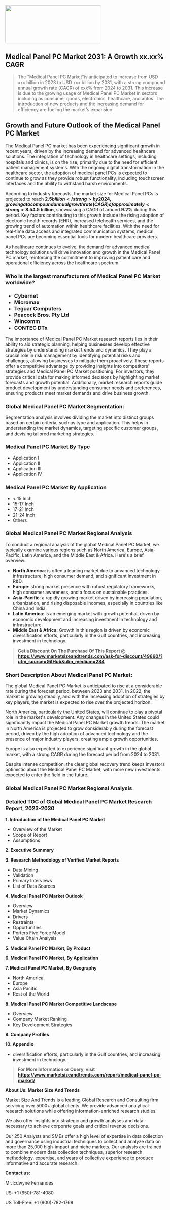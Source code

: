 <img src="https://100x100musica.es/wp-content/uploads/2024/12/Verified-Market-Reports-4-300x120.jpg" alt="" width="300" height="120" class="alignnone size-medium wp-image-100382" /><h2>Medical Panel PC Market 2031: A&nbsp;Growth&nbsp;xx.xx% CAGR</h2><blockquote id="" class="">The "Medical Panel PC Market"is anticipated to increase from USD xxx billion in 2023 to USD xxx billion by 2031, with a strong compound annual growth rate (CAGR) of xxx% from 2024 to 2031. This increase is due to the growing usage of Medical Panel PC Market in sectors including as consumer goods, electronics, healthcare, and autos. The introduction of new products and the increasing demand for efficiency are fueling the market's expansion.</blockquote><p><h2>Growth and Future Outlook of the Medical Panel PC Market</h2><p>The Medical Panel PC market has been experiencing significant growth in recent years, driven by the increasing demand for advanced healthcare solutions. The integration of technology in healthcare settings, including hospitals and clinics, is on the rise, primarily due to the need for efficient patient management systems. With the ongoing digital transformation in the healthcare sector, the adoption of medical panel PCs is expected to continue to grow as they provide robust functionality, including touchscreen interfaces and the ability to withstand harsh environments.</p><p>According to industry forecasts, the market size for Medical Panel PCs is projected to reach <strong>$2.5 billion</strong> by 2024, growing at a compound annual growth rate (CAGR) of approximately <strong>8.5%</strong>. This growth is driven by the increasing prevalence of chronic diseases that require constant monitoring and efficient healthcare delivery systems. Furthermore, advancements in technology, such as the development of more compact and durable panel PCs, are making them increasingly appealing for medical use.</p><p><strong><span style="color: #800000;">Download Full PDF Sample Copy of Medical Panel PC Market Report @</span>&nbsp;</strong><a href="https://www.marketsizeandtrends.com/download-sample/49660/?utm_source=Pulse-2&amp;utm_medium=284">https://www.marketsizeandtrends.com/download-sample/49660/?utm_source=Pulse-2&amp;utm_medium=284</a></p><p>Looking toward the future, the Medical Panel PC market is anticipated to expand significantly between 2024 and 2032. By 2032, the market size is expected to surpass <strong>$4.5 billion</strong>, showcasing a CAGR of around <strong>9.2%</strong> during this period. Key factors contributing to this growth include the rising adoption of electronic health records (EHR), increased telehealth services, and the growing trend of automation within healthcare facilities. With the need for real-time data access and integrated communication systems, medical panel PCs are becoming essential tools for modern healthcare providers.</p><p>As healthcare continues to evolve, the demand for advanced medical technology solutions will drive innovation and growth in the Medical Panel PC market, reinforcing the commitment to improving patient care and operational efficiency across the healthcare spectrum.</p></p><h3 id="" class="">Who is the largest manufacturers of&nbsp;Medical Panel PC Market worldwide?</h3><h3 class=""><p><ul><li>Cybernet </li><li> Micromax </li><li> Teguar Computers </li><li> Peacock Bros. Pty Ltd </li><li> Wincomm </li><li> CONTEC DTx</li></ul></p></h3><p id="ember58" class="ember-view reader-text-block__paragraph">The importance of&nbsp;Medical Panel PC Market research reports lies in their ability to aid strategic planning, helping businesses develop effective strategies by understanding market trends and dynamics. They play a crucial role in risk management by identifying potential risks and challenges, allowing businesses to mitigate them proactively. These reports offer a competitive advantage by providing insights into competitors' strategies and Medical Panel PC Market positioning. For investors, they provide critical data for making informed decisions by highlighting market forecasts and growth potential. Additionally, market research reports guide product development by understanding consumer needs and preferences, ensuring products meet market demands and drive business growth.</p><h3 id="" class="">Global&nbsp;Medical Panel PC Market Segmentation:</h3><p id="" class="">Segmentation analysis involves dividing the market into distinct groups based on certain criteria, such as type and application. This helps in understanding the market dynamics, targeting specific customer groups, and devising tailored marketing strategies.</p><h3 id="" class="">Medical Panel PC Market&nbsp;By Type</h3><p><p><ul><li>Application I </li><li> Application II </li><li> Application III </li><li> Application IV</p></li></ul></p></p><h3 id="" class="">Medical Panel PC Market&nbsp;By Application</h3><p class=""><p><ul><li>< 15 Inch </li><li> 15-17 Inch </li><li> 17-21 Inch </li><li> 21-24 Inch </li><li> Others</li></ul></p></p><h3 id="" class="">Global Medical Panel PC Market Regional Analysis</h3><p id="" class="">To conduct a regional analysis of the global Medical Panel PC Market, we typically examine various regions such as North America, Europe, Asia-Pacific, Latin America, and the Middle East &amp; Africa. Here's a brief overview:</p><ul><li><strong>North America</strong>: is often a leading market due to advanced technology infrastructure, high consumer demand, and significant investment in R&amp;D.</li><li><strong>Europe</strong>: strong market presence with robust regulatory frameworks, high consumer awareness, and a focus on sustainable practices.</li><li><strong>Asia-Pacific</strong>: a rapidly growing market driven by increasing population, urbanization, and rising disposable incomes, especially in countries like China and India.</li><li><strong>Latin America</strong>: is an emerging market with growth potential, driven by economic development and increasing investment in technology and infrastructure.</li><li><strong>Middle East &amp; Africa</strong>: Growth in this region is driven by economic diversification efforts, particularly in the Gulf countries, and increasing investment in technology.</li></ul><blockquote id="" class=""><strong>Get a Discount On The Purchase Of This Report @ <a href="https://www.marketsizeandtrends.com/download-sample/49660/?utm_source=GitHub&utm_medium=284" target="_blank">https://www.marketsizeandtrends.com/ask-for-discount/49660/?utm_source=GitHub&utm_medium=284</a></strong></blockquote><h3>Short Description About Medical Panel PC Market:</h3><p id="ember58" class="ember-view reader-text-block__paragraph">The global&nbsp;Medical Panel PC Market&nbsp;is anticipated to rise at a considerable rate during the forecast period, between 2023 and 2031. In 2022, the market is growing steadily, and with the increasing adoption of strategies by key players, the market is expected to rise over the projected horizon.</p><p id="ember59" class="ember-view reader-text-block__paragraph">North America, particularly the United States, will continue to play a pivotal role in the market's development. Any changes in the United States could significantly impact the&nbsp;Medical Panel PC Market&nbsp;growth trends. The market in North America is projected to grow considerably during the forecast period, driven by the high adoption of advanced technology and the presence of major industry players, creating ample growth opportunities.</p><p id="ember60" class="ember-view reader-text-block__paragraph">Europe is also expected to experience significant growth in the global market, with a strong CAGR during the forecast period from 2024 to 2031.</p><p id="ember61" class="ember-view reader-text-block__paragraph">Despite intense competition, the clear global recovery trend keeps investors optimistic about the&nbsp;Medical Panel PC Market, with more new investments expected to enter the field in the future.</p><h3 id="" class="">Global Medical Panel PC Market Regional Analysis</h3><h3 id="" class="">Detailed TOC of Global Medical Panel PC Market Research Report, 2023-2030</h3><p id="" class=""><strong>1. Introduction of the Medical Panel PC Market</strong></p><ul><li>Overview of the Market</li><li>Scope of Report</li><li>Assumptions</li></ul><p id="" class=""><strong>2. Executive Summary</strong></p><p id="" class=""><strong>3. Research Methodology of Verified Market Reports</strong></p><ul><li>Data Mining</li><li>Validation</li><li>Primary Interviews</li><li>List of Data Sources</li></ul><p id="" class=""><strong>4. Medical Panel PC Market Outlook</strong></p><ul><li>Overview</li><li>Market Dynamics</li><li>Drivers</li><li>Restraints</li><li>Opportunities</li><li>Porters Five Force Model</li><li>Value Chain Analysis</li></ul><p id="" class=""><strong>5. Medical Panel PC Market, By Product</strong></p><p id="" class=""><strong>6. Medical Panel PC Market, By Application</strong></p><p id="" class=""><strong>7. Medical Panel PC Market, By Geography</strong></p><ul><li>North America</li><li>Europe</li><li>Asia Pacific</li><li>Rest of the World</li></ul><p id="" class=""><strong>8. Medical Panel PC Market Competitive Landscape</strong></p><ul><li>Overview</li><li>Company Market Ranking</li><li>Key Development Strategies</li></ul><p id="" class=""><strong>9. Company Profiles</strong></p><p id="" class=""><strong>10. Appendix</strong></p><ul><li>diversification efforts, particularly in the Gulf countries, and increasing investment in technology.</li></ul><blockquote id="" class=""><strong>For More Information or Query, visit <strong><strong><a href="https://www.marketsizeandtrends.com/report/medical-panel-pc-market/" target="_blank">https://www.marketsizeandtrends.com/report/medical-panel-pc-market/</a></strong></strong></strong></blockquote><p id="" class=""><strong>About Us: Market Size And Trends</strong></p><p id="" class="">Market Size And Trends is a leading Global Research and Consulting firm servicing over 5000+ global clients. We provide advanced analytical research solutions while offering information-enriched research studies.</p><p id="" class="">We also offer insights into strategic and growth analyses and data necessary to achieve corporate goals and critical revenue decisions.</p><p id="" class="">Our 250 Analysts and SMEs offer a high level of expertise in data collection and governance using industrial techniques to collect and analyze data on more than 25,000 high-impact and niche markets. Our analysts are trained to combine modern data collection techniques, superior research methodology, expertise, and years of collective experience to produce informative and accurate research.</p><p id="" class=""><strong>Contact us:</strong></p><p id="" class="">Mr. Edwyne Fernandes</p><p id="" class="">US: +1 (650)-781-4080</p><p id="" class="">US Toll-Free: +1 (800)-782-1768</p>
